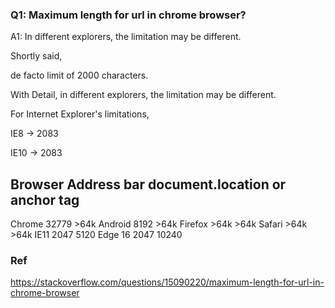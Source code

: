### Q1: Maximum length for url in chrome browser?
A1: In different explorers, the limitation may be different.

Shortly said,

de facto limit of 2000 characters.

With Detail, in different explorers, the limitation may be different.

For Internet Explorer's limitations,

IE8 -> 2083

IE10 -> 2083

Browser     Address bar   document.location
                          or anchor tag
------------------------------------------
Chrome          32779           >64k
Android          8192           >64k
Firefox          >64k           >64k
Safari           >64k           >64k
IE11             2047           5120
Edge 16          2047          10240

### Ref
https://stackoverflow.com/questions/15090220/maximum-length-for-url-in-chrome-browser
